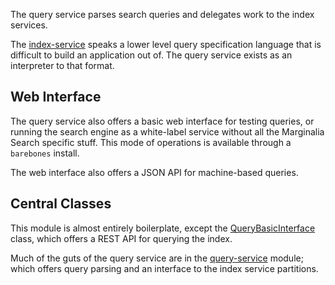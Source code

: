 The query service parses search queries and delegates work to the 
index services.

The [index-service](../index-service) speaks a lower level query specification language
that is difficult to build an application out of.  The query service exists as an interpreter
to that format.  

## Web Interface

The query service also offers a basic web interface for testing queries, or
running the search engine as a white-label service without all the Marginalia Search 
specific stuff.  This mode of operations is available through a `barebones` install.

The web interface also offers a JSON API for machine-based queries.

## Central Classes

This module is almost entirely boilerplate, except the [QueryBasicInterface](java/nu/marginalia/query/QueryBasicInterface.java) 
class, which offers a REST API for querying the index.  

Much of the guts of the query service are in the [query-service](../../functions/search-query) 
module; which offers query parsing and an interface to the index service partitions.

